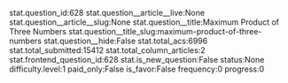 stat.question_id:628
stat.question__article__live:None
stat.question__article__slug:None
stat.question__title:Maximum Product of Three Numbers
stat.question__title_slug:maximum-product-of-three-numbers
stat.question__hide:False
stat.total_acs:6996
stat.total_submitted:15412
stat.total_column_articles:2
stat.frontend_question_id:628
stat.is_new_question:False
status:None
difficulty.level:1
paid_only:False
is_favor:False
frequency:0
progress:0
